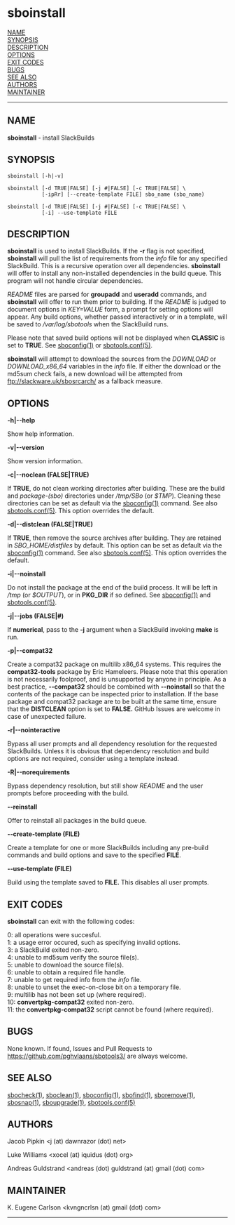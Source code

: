# sboinstall

[NAME](#name)\
[SYNOPSIS](#synopsis)\
[DESCRIPTION](#description)\
[OPTIONS](#options)\
[EXIT CODES](#exit-codes)\
[BUGS](#bugs)\
[SEE ALSO](#see-also)\
[AUTHORS](#authors)\
[MAINTAINER](#maintainer)

------------------------------------------------------------------------

## NAME

**sboinstall** - install SlackBuilds

## SYNOPSIS

    sboinstall [-h|-v]

    sboinstall [-d TRUE|FALSE] [-j #|FALSE] [-c TRUE|FALSE] \
               [-ipRr] [--create-template FILE] sbo_name (sbo_name)

    sboinstall [-d TRUE|FALSE] [-j #|FALSE] [-c TRUE|FALSE] \
               [-i] --use-template FILE

## DESCRIPTION

**sboinstall** is used to install SlackBuilds. If the **-r** flag is not
specified, **sboinstall** will pull the list of requirements from the
*info* file for any specified SlackBuild. This is a recursive operation
over all dependencies. **sboinstall** will offer to install any
non-installed dependencies in the build queue. This program will not
handle circular dependencies.

*README* files are parsed for **groupadd** and **useradd** commands, and
**sboinstall** will offer to run them prior to building. If the *README*
is judged to document options in *KEY=VALUE* form, a prompt for setting
options will appear. Any build options, whether passed interactively or
in a template, will be saved to */var/log/sbotools* when the SlackBuild
runs.

Please note that saved build options will not be displayed when
**CLASSIC** is set to **TRUE**. See [sboconfig(1)](sboconfig.1.md) or
[sbotools.conf(5)](sbotools.conf.5.md).

**sboinstall** will attempt to download the sources from the *DOWNLOAD*
or *DOWNLOAD_x86_64* variables in the *info* file. If either the
download or the md5sum check fails, a new download will be attempted
from <ftp://slackware.uk/sbosrcarch/> as a fallback measure.

## OPTIONS

**-h\|\--help**

Show help information.

**-v\|\--version**

Show version information.

**-c\|\--noclean (FALSE\|TRUE)**

If **TRUE**, do not clean working directories after building. These are
the build and *package-(sbo)* directories under */tmp/SBo* (or *\$TMP*).
Cleaning these directories can be set as default via the
[sboconfig(1)](sboconfig.1.md) command. See also [sbotools.conf(5)](sbotools.conf.5.md). This option
overrides the default.

**-d\|\--distclean (FALSE\|TRUE)**

If **TRUE**, then remove the source archives after building. They are
retained in *SBO_HOME/distfiles* by default. This option can be set as
default via the [sboconfig(1)](sboconfig.1.md) command. See also [sbotools.conf(5)](sbotools.conf.5.md).
This option overrides the default.

**-i\|\--noinstall**

Do not install the package at the end of the build process. It will be
left in */tmp* (or *\$OUTPUT*), or in **PKG_DIR** if so defined. See
[sboconfig(1)](sboconfig.1.md) and [sbotools.conf(5)](sbotools.conf.5.md).

**-j\|\--jobs (FALSE\|#)**

If **numerical**, pass to the **-j** argument when a SlackBuild invoking
**make** is run.

**-p\|\--compat32**

Create a compat32 package on multilib x86_64 systems. This requires the
**compat32-tools** package by Eric Hameleers. Please note that this
operation is not necessarily foolproof, and is unsupported by anyone in
principle. As a best practice, **\--compat32** should be combined with
**\--noinstall** so that the contents of the package can be inspected
prior to installation. If the base package and compat32 package are to
be built at the same time, ensure that the **DISTCLEAN** option is set
to **FALSE.** GitHub Issues are welcome in case of unexpected failure.

**-r\|\--nointeractive**

Bypass all user prompts and all dependency resolution for the requested
SlackBuilds. Unless it is obvious that dependency resolution and build
options are not required, consider using a template instead.

**-R\|\--norequirements**

Bypass dependency resolution, but still show *README* and the user
prompts before proceeding with the build.

**\--reinstall**

Offer to reinstall all packages in the build queue.

**\--create-template (FILE)**

Create a template for one or more SlackBuilds including any pre-build
commands and build options and save to the specified **FILE**.

**\--use-template (FILE)**

Build using the template saved to **FILE.** This disables all user
prompts.

## EXIT CODES

**sboinstall** can exit with the following codes:

0: all operations were succesful.\
1: a usage error occured, such as specifying invalid options.\
3: a SlackBuild exited non-zero.\
4: unable to md5sum verify the source file(s).\
5: unable to download the source file(s).\
6: unable to obtain a required file handle.\
7: unable to get required info from the *info* file.\
8: unable to unset the exec-on-close bit on a temporary file.\
9: multilib has not been set up (where required).\
10: **convertpkg-compat32** exited non-zero.\
11: the **convertpkg-compat32** script cannot be found (where required).

## BUGS

None known. If found, Issues and Pull Requests to
<https://github.com/pghvlaans/sbotools3/> are always welcome.

## SEE ALSO

[sbocheck(1)](sbocheck.1.md), [sboclean(1)](sboclean.1.md), [sboconfig(1)](sboconfig.1.md), [sbofind(1)](sbofind.1.md), [sboremove(1)](sboremove.1.md),
[sbosnap(1)](sbosnap.1.md), [sboupgrade(1)](sboupgrade.1.md), [sbotools.conf(5)](sbotools.conf.5.md)

## AUTHORS

Jacob Pipkin \<j (at) dawnrazor (dot) net\>

Luke Williams \<xocel (at) iquidus (dot) org\>

Andreas Guldstrand \<andreas (dot) guldstrand (at) gmail (dot) com\>

## MAINTAINER

K. Eugene Carlson \<kvngncrlsn (at) gmail (dot) com\>

------------------------------------------------------------------------
